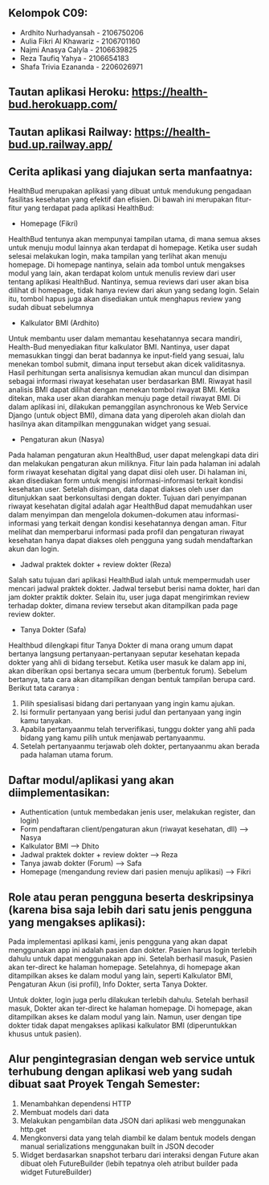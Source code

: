 ## Kelompok C09:
* Ardhito Nurhadyansah - 2106750206
* Aulia Fikri Al Khawariz - 2106701160
* Najmi Anasya Calyla - 2106639825
* Reza Taufiq Yahya - 2106654183
* Shafa Trivia Ezananda - 2206026971
 
## Tautan aplikasi Heroku: https://health-bud.herokuapp.com/
## Tautan aplikasi Railway: https://health-bud.up.railway.app/
 
## Cerita aplikasi yang diajukan serta manfaatnya:
 
HealthBud merupakan aplikasi yang dibuat untuk mendukung pengadaan fasilitas kesehatan yang efektif dan efisien. Di bawah ini merupakan fitur-fitur yang terdapat pada aplikasi HealthBud:
 
- Homepage (Fikri)
 
HealthBud tentunya akan mempunyai tampilan utama, di mana  semua akses untuk menuju modul lainnya akan terdapat di homepage. Ketika user sudah selesai melakukan login, maka tampilan yang terlihat akan menuju homepage. Di homepage nantinya, selain ada tombol untuk mengakses modul yang lain, akan terdapat kolom untuk menulis review dari user tentang aplikasi HealthBud. Nantinya, semua reviews dari user akan bisa dilihat di homepage, tidak hanya review dari akun yang sedang login. Selain itu, tombol hapus juga akan disediakan untuk menghapus review yang sudah dibuat sebelumnya
 
- Kalkulator BMI (Ardhito)
 
Untuk membantu user dalam memantau kesehatannya secara mandiri, Health-Bud menyediakan fitur kalkulator BMI. Nantinya, user dapat memasukkan tinggi dan berat badannya ke input-field yang sesuai, lalu menekan tombol submit, dimana input tersebut akan dicek validitasnya. Hasil perhitungan serta analisisnya kemudian akan muncul dan disimpan sebagai informasi riwayat kesehatan user berdasarkan BMI. Riwayat hasil analisis BMI dapat dilihat dengan menekan tombol riwayat BMI. Ketika ditekan, maka user akan diarahkan menuju page detail riwayat BMI. Di dalam aplikasi ini, dilakukan pemanggilan asynchronous ke Web Service Django (untuk object BMI), dimana data yang diperoleh akan diolah dan hasilnya akan ditampilkan menggunakan widget yang sesuai. 
 
- Pengaturan akun (Nasya)
 
Pada halaman pengaturan akun HealthBud, user dapat melengkapi data diri dan melakukan pengaturan akun miliknya. Fitur lain pada halaman ini adalah form riwayat kesehatan digital yang dapat diisi oleh user. Di halaman ini, akan disediakan form untuk mengisi informasi-informasi terkait kondisi kesehatan user. Setelah disimpan, data dapat diakses oleh user dan ditunjukkan saat berkonsultasi dengan dokter. Tujuan dari penyimpanan riwayat kesehatan digital adalah agar HealthBud dapat memudahkan user dalam menyimpan dan mengelola dokumen-dokumen atau informasi-informasi yang terkait dengan kondisi kesehatannya dengan aman. Fitur melihat dan memperbarui informasi pada profil dan pengaturan riwayat kesehatan hanya dapat diakses oleh pengguna yang sudah mendaftarkan akun dan login. 

- Jadwal praktek dokter + review dokter (Reza)

Salah satu tujuan dari aplikasi HealthBud ialah untuk mempermudah user mencari jadwal praktek dokter. Jadwal tersebut berisi nama dokter, hari dan jam dokter praktik dokter. Selain itu, user juga dapat mengirimkan review terhadap dokter, dimana review tersebut akan ditampilkan pada page review dokter.
 
- Tanya Dokter (Safa)
 
Healthbud dilengkapi fitur Tanya Dokter di mana orang umum dapat bertanya langsung pertanyaan-pertanyaan seputar kesehatan kepada dokter yang ahli di bidang tersebut. Ketika user masuk ke dalam app ini, akan diberikan opsi bertanya secara umum (berbentuk forum). Sebelum bertanya, tata cara akan ditampilkan dengan bentuk tampilan berupa card.
Berikut tata caranya :
1. Pilih spesialisasi bidang dari pertanyaan yang ingin kamu ajukan. </br>
2. Isi formulir pertanyaan yang berisi judul dan pertanyaan yang ingin kamu tanyakan.  </br>
3. Apabila pertanyaanmu telah terverifikasi, tunggu dokter yang ahli pada bidang yang kamu pilih untuk menjawab pertanyaanmu. </br>
4. Setelah pertanyaanmu terjawab oleh dokter, pertanyaanmu akan berada pada halaman utama forum. </br>
 
 
 
## Daftar modul/aplikasi yang akan diimplementasikan:
* Authentication (untuk membedakan jenis user, melakukan register, dan login) 
* Form pendaftaran client/pengaturan akun (riwayat kesehatan, dll) –> Nasya
* Kalkulator BMI –> Dhito
* Jadwal praktek dokter + review dokter –> Reza
* Tanya jawab dokter (Forum) –> Safa
* Homepage (mengandung review dari pasien menuju aplikasi) –> Fikri
 
 
## Role atau peran pengguna beserta deskripsinya (karena bisa saja lebih dari satu jenis pengguna yang mengakses aplikasi):
 
Pada implementasi aplikasi kami, jenis pengguna yang akan dapat menggunakan app ini adalah pasien dan dokter. Pasien harus login terlebih dahulu untuk dapat menggunakan app ini. Setelah berhasil masuk, Pasien akan ter-direct ke halaman homepage. Setelahnya, di homepage akan ditampilkan akses ke dalam modul yang lain, seperti Kalkulator BMI, Pengaturan Akun (isi profil), Info Dokter, serta Tanya Dokter.
 
Untuk dokter, login juga perlu dilakukan terlebih dahulu. Setelah berhasil masuk, Dokter akan ter-direct ke halaman homepage. Di homepage, akan ditampilkan akses ke dalam modul yang lain. Namun, user dengan tipe dokter tidak dapat mengakses aplikasi kalkulator BMI (diperuntukkan khusus untuk pasien). 
 
## Alur pengintegrasian dengan web service untuk terhubung dengan aplikasi web yang sudah dibuat saat Proyek Tengah Semester:
1. Menambahkan dependensi HTTP
2. Membuat models dari data
3. Melakukan pengambilan data JSON dari aplikasi web menggunakan http.get
4. Mengkonversi data yang telah diambil ke dalam bentuk models dengan manual serializations menggunakan built in JSON decoder
5. Widget berdasarkan snapshot terbaru dari interaksi dengan Future akan dibuat oleh FutureBuilder (lebih tepatnya oleh atribut builder pada widget FutureBuilder)
